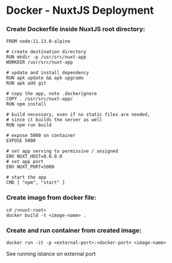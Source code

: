 # Docker - NuxtJS Deployment

### Create Dockerfile inside NuxtJS root directory:

```
FROM node:11.13.0-alpine

# create destination directory
RUN mkdir -p /usr/src/nuxt-app
WORKDIR /usr/src/nuxt-app

# update and install dependency
RUN apk update && apk upgrade
RUN apk add git

# copy the app, note .dockerignore
COPY . /usr/src/nuxt-app/
RUN npm install

# build necessary, even if no static files are needed,
# since it builds the server as well
RUN npm run build

# expose 5000 on container
EXPOSE 5000

# set app serving to permissive / assigned
ENV NUXT_HOST=0.0.0.0
# set app port
ENV NUXT_PORT=5000

# start the app
CMD [ "npm", "start" ]
```

### Create image from docker file:

```
cd /<nuxt-root>
docker build -t <image-name> .
```

### Create and run container from created image:
`docker run -it -p <external-port>:<docker-port> <image-name>`

See running istance on external port